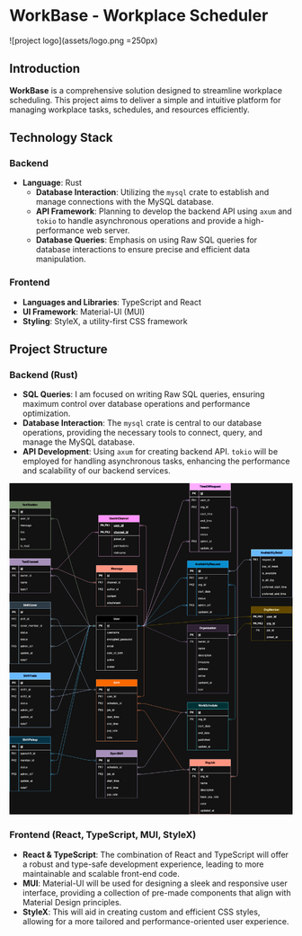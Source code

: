 # WorkBase - Workplace Scheduler

![project logo](assets/logo.png =250px)

## Introduction

**WorkBase** is a comprehensive solution designed to streamline workplace scheduling. This project aims to deliver a simple and intuitive platform for managing workplace tasks, schedules, and resources efficiently.

## Technology Stack

### Backend

- **Language**: Rust
  - **Database Interaction**: Utilizing the `mysql` crate to establish and manage connections with the MySQL database.
  - **API Framework**: Planning to develop the backend API using `axum` and `tokio` to handle asynchronous operations and provide a high-performance web server.
  - **Database Queries**: Emphasis on using Raw SQL queries for database interactions to ensure precise and efficient data manipulation.

### Frontend

- **Languages and Libraries**: TypeScript and React
- **UI Framework**: Material-UI (MUI)
- **Styling**: StyleX, a utility-first CSS framework

## Project Structure

### Backend (Rust)

- **SQL Queries**: I am focused on writing Raw SQL queries, ensuring maximum control over database operations and performance optimization.
- **Database Interaction**: The `mysql` crate is central to our database operations, providing the necessary tools to connect, query, and manage the MySQL database.
- **API Development**: Using `axum` for creating backend API. `tokio` will be employed for handling asynchronous tasks, enhancing the performance and scalability of our backend services.

![database schema](assets/WorkBase.png)

### Frontend (React, TypeScript, MUI, StyleX)

- **React & TypeScript**: The combination of React and TypeScript will offer a robust and type-safe development experience, leading to more maintainable and scalable front-end code.
- **MUI**: Material-UI will be used for designing a sleek and responsive user interface, providing a collection of pre-made components that align with Material Design principles.
- **StyleX**: This will aid in creating custom and efficient CSS styles, allowing for a more tailored and performance-oriented user experience.
